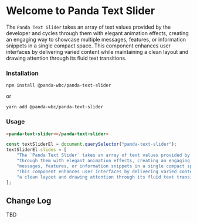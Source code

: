 # Welcome to Panda Text Slider
The `Panda Text Slider` takes an array of text values provided by the developer and cycles 
through them with elegant animation effects, creating an engaging way to showcase multiple 
messages, features, or information snippets in a single compact space. 
This component enhances user interfaces by delivering varied content while maintaining 
a clean layout and drawing attention through its fluid text transitions.

### Installation
```npm install @panda-wbc/panda-text-slider```

or 

```yarn add @panda-wbc/panda-text-slider```

### Usage

```html
<panda-text-slider></panda-text-slider>
```

```typescript
const textSliderEl = document.querySelector("panda-text-slider");
textSliderEl.slides = [
	"The `Panda Text Slider` takes an array of text values provided by the developer and cycles ",
	"through them with elegant animation effects, creating an engaging way to showcase multiple ",
	"messages, features, or information snippets in a single compact space. ",
	"This component enhances user interfaces by delivering varied content while maintaining ",
	"a clean layout and drawing attention through its fluid text transitions.",
];
```

## Change Log

TBD